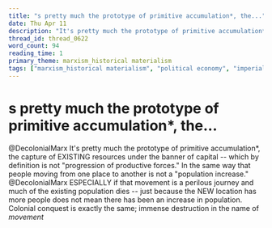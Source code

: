 ```yaml
---
title: "s pretty much the prototype of primitive accumulation*, the..."
date: Thu Apr 11
description: "It's pretty much the prototype of primitive accumulation*, the capture of EXISTING resources under the banner of capital -- which by definition is not..."
thread_id: thread_0622
word_count: 94
reading_time: 1
primary_theme: marxism_historical materialism
tags: ["marxism_historical materialism", "political economy", "imperialism_colonialism", "organizational theory"]
---
```


# s pretty much the prototype of primitive accumulation*, the...

@DecolonialMarx It's pretty much the prototype of primitive accumulation*, the capture of EXISTING resources under the banner of capital -- which by definition is not "progression of productive forces." In the same way that people moving from one place to another is not a "population increase." @DecolonialMarx ESPECIALLY if that movement is a perilous journey and much of the existing population dies -- just because the NEW location has more people does not mean there has been an increase in population. Colonial conquest is exactly the same; immense destruction in the name of *movement*